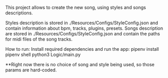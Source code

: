 This project allows to create the new song, using styles and songs descriptions.

Styles description is stored in ./Resources/Configs/StyleConfig.json and contain information about bpm, tracks, plugins, presets.
Songs description are stored in ./Resources/Configs/StyleConfig.json and contain the paths for midi files of the song tracks.

How to run: 
Install required dependencies and run the app:
pipenv install
pipenv shell
python3 Logic/main.py

**Right now there is no choice of song and style being used, so those params are hard-coded.